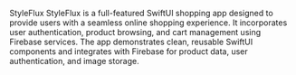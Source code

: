 StyleFlux
StyleFlux is a full-featured SwiftUI shopping app designed to provide users with a seamless online shopping experience. It incorporates user authentication, product browsing, and cart management using Firebase services. The app demonstrates clean, reusable SwiftUI components and integrates with Firebase for product data, user authentication, and image storage.
